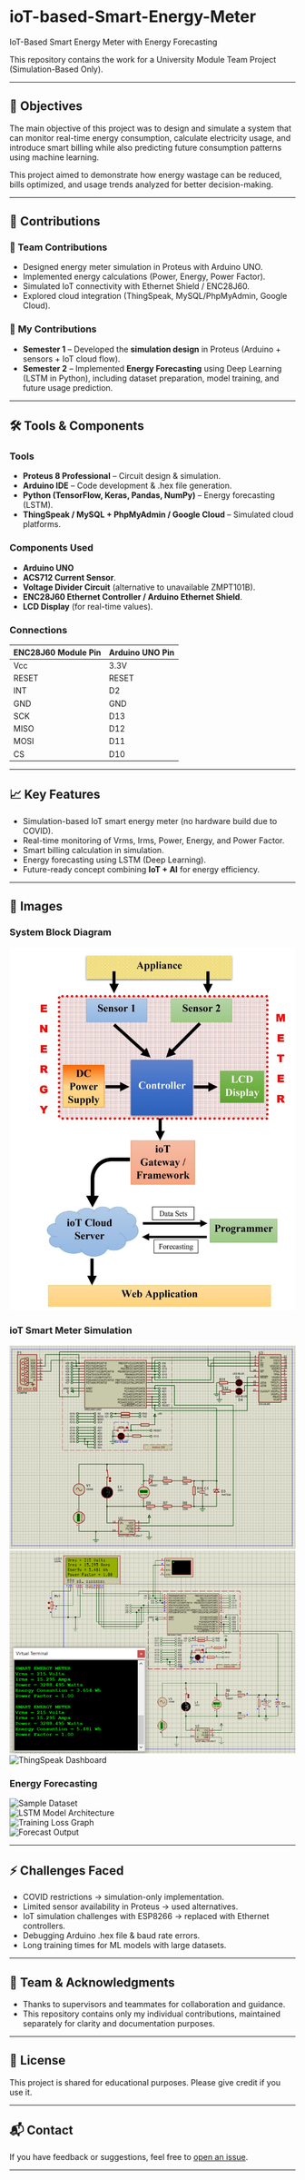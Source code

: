 # ioT-based-Smart-Energy-Meter

IoT-Based Smart Energy Meter with Energy Forecasting

This repository contains the work for a University Module Team Project (Simulation-Based Only).

---

## 🎯 Objectives  
The main objective of this project was to design and simulate a system that can monitor real-time energy consumption, calculate electricity usage, and introduce smart billing while also predicting future consumption patterns using machine learning. 

This project aimed to demonstrate how energy wastage can be reduced, bills optimized, and usage trends analyzed for better decision-making.  

---

## 👥 Contributions  

### 🔹 Team Contributions  
- Designed energy meter simulation in Proteus with Arduino UNO.  
- Implemented energy calculations (Power, Energy, Power Factor).  
- Simulated IoT connectivity with Ethernet Shield / ENC28J60.  
- Explored cloud integration (ThingSpeak, MySQL/PhpMyAdmin, Google Cloud).  

### 🔸 **My Contributions**  
- **Semester 1** – Developed the **simulation design** in Proteus (Arduino + sensors + IoT cloud flow).  
- **Semester 2** – Implemented **Energy Forecasting** using Deep Learning (LSTM in Python), including dataset preparation, model training, and future usage prediction.  

---

## 🛠 Tools & Components  

### Tools  
- **Proteus 8 Professional** – Circuit design & simulation.  
- **Arduino IDE** – Code development & .hex file generation.  
- **Python (TensorFlow, Keras, Pandas, NumPy)** – Energy forecasting (LSTM).  
- **ThingSpeak / MySQL + PhpMyAdmin / Google Cloud** – Simulated cloud platforms.  

### Components Used
- **Arduino UNO**
- **ACS712 Current Sensor**.  
- **Voltage Divider Circuit** (alternative to unavailable ZMPT101B).  
- **ENC28J60 Ethernet Controller / Arduino Ethernet Shield**.  
- **LCD Display** (for real-time values).  

### Connections

| ENC28J60 Module Pin |    Arduino UNO Pin   |
|---------------------|----------------------|
|         Vcc         |          3.3V        |
|        RESET        |         RESET        |
|         INT         |           D2         |
|         GND         |          GND         |
|         SCK         |          D13         |
|        MISO         |          D12         |
|        MOSI         |          D11         |
|         CS          |          D10         |

---

## 📈 Key Features  
- Simulation-based IoT smart energy meter (no hardware build due to COVID).  
- Real-time monitoring of Vrms, Irms, Power, Energy, and Power Factor.  
- Smart billing calculation in simulation.  
- Energy forecasting using LSTM (Deep Learning).  
- Future-ready concept combining **IoT + AI** for energy efficiency.  

---

## 📸 Images  

### System Block Diagram
![System Block Diagram](block-diagram.jpg)  

### ioT Smart Meter Simulation
![Proteus Circuit](simulation.png)  
![LCD Display Output](display.png)  
![ThingSpeak Dashboard](images/thingspeak_dashboard.png)  

### Energy Forecasting  
![Sample Dataset](images/dataset_sample.png)  
![LSTM Model Architecture](images/lstm_architecture.png)  
![Training Loss Graph](images/training_loss.png)  
![Forecast Output](images/forecast_output.png)  

---

## ⚡ Challenges Faced  
- COVID restrictions → simulation-only implementation.  
- Limited sensor availability in Proteus → used alternatives.  
- IoT simulation challenges with ESP8266 → replaced with Ethernet controllers.  
- Debugging Arduino .hex file & baud rate errors.  
- Long training times for ML models with large datasets.  

---

## 👥 Team & Acknowledgments  
- Thanks to supervisors and teammates for collaboration and guidance.
- This repository contains only my individual contributions, maintained separately for clarity and documentation purposes.

---

## 📄 License
This project is shared for educational purposes. Please give credit if you use it.

---

## 📬 Contact
If you have feedback or suggestions, feel free to [open an issue](https://github.com).

---
